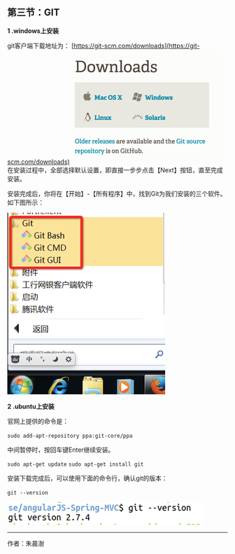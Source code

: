## 第三节：GIT

**1 .windows上安装**

git客户端下载地址为：
[https://git-scm.com/downloads](https://git-scm.com/downloads) 
![](image/2016-06-24_576c8cfd1c3e4.png) 
在安装过程中，全部选择默认设置，即直接一步步点击【Next】按钮，直至完成安装。

安装完成后，你将在【开始】-【所有程序】中，找到Git为我们安装的三个软件。如下图所示：

![](image/2016-06-24_576c8cfd3955e.png) 

**2 .ubuntu上安装**

官网上提供的命令是：

`sudo add-apt-repository ppa:git-core/ppa`

中间暂停时，按回车键Enter继续安装。

`sudo apt-get update`
`sudo apt-get install git `

安装下载完成后，可以使用下面的命令行，确认git的版本：

`git --version `

![](image/001.png) 

---
作者：朱晨澍